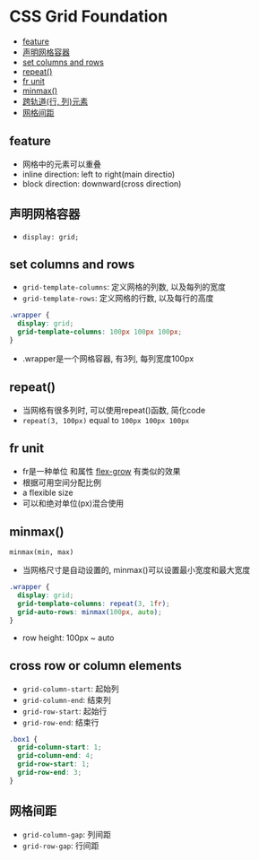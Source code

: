 # CSS Grid Foundation

- [feature](#feature)
- [声明网格容器](#声明网格容器)
- [set columns and rows](#set-columns-and-rows)
- [repeat()](#repeat)
- [fr unit](#fr-unit)
- [minmax()](#minmax)
- [跨轨道(行, 列)元素](#跨轨道行-列元素)
- [网格间距](#网格间距)

## feature

- 网格中的元素可以重叠
- inline direction: left to right(main directio)
- block direction: downward(cross direction)

## 声明网格容器

- `display: grid;`

## set columns and rows

- `grid-template-columns`: 定义网格的列数, 以及每列的宽度
- `grid-template-rows`: 定义网格的行数, 以及每行的高度

```css
.wrapper {
  display: grid;
  grid-template-columns: 100px 100px 100px;
}
```

- .wrapper是一个网格容器, 有3列, 每列宽度100px

## repeat()

- 当网格有很多列时, 可以使用repeat()函数, 简化code
- `repeat(3, 100px)` equal to `100px 100px 100px`

## fr unit

- fr是一种单位 和属性 [flex-grow](css-flex.md#flex-grow) 有类似的效果
- 根据可用空间分配比例
- a flexible size
- 可以和绝对单位(px)混合使用

## minmax()

`minmax(min, max)`

- 当网格尺寸是自动设置的, minmax()可以设置最小宽度和最大宽度

```css
.wrapper {
  display: grid;
  grid-template-columns: repeat(3, 1fr);
  grid-auto-rows: minmax(100px, auto);
}
```

- row height: 100px ~ auto

## cross row or column elements

- `grid-column-start`: 起始列
- `grid-column-end`: 结束列
- `grid-row-start`: 起始行
- `grid-row-end`: 结束行

```css
.box1 {
  grid-column-start: 1;
  grid-column-end: 4;
  grid-row-start: 1;
  grid-row-end: 3;
}
```

## 网格间距

- `grid-column-gap`: 列间距
- `grid-row-gap`: 行间距